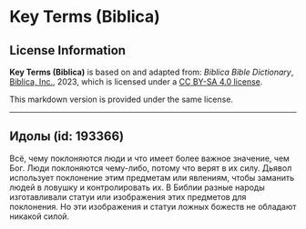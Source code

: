 # Key Terms (Biblica)

## License Information

**Key Terms (Biblica)** is based on and adapted from: _Biblica Bible Dictionary_, [Biblica, Inc.](https://www.biblica.com/), 2023, which is licensed under a [CC BY-SA 4.0 license](https://creativecommons.org/licenses/by-sa/4.0/legalcode.en).

This markdown version is provided under the same license.



--------------------------------

## Идолы (id: 193366)

Всё, чему поклоняются люди и что имеет более важное значение, чем Бог. Люди поклоняются чему\-либо, потому что верят в их силу. Дьявол использует поклонение этим предметам или явлениям, чтобы заманить людей в ловушку и контролировать их. В Библии разные народы изготавливали статуи или изображения этих предметов для поклонения. Но эти изображения и статуи ложных божеств не обладают никакой силой. 


